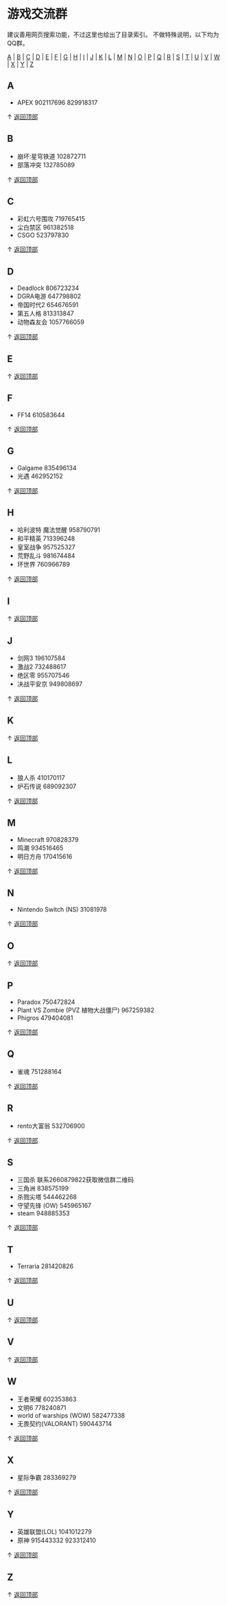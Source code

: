 # 游戏交流群

建议善用网页搜索功能，不过这里也给出了目录索引。
不做特殊说明，以下均为QQ群。
<div class="alpha-index">
  <a href="#A">A</a> | <a href="#B">B</a> | <a href="#C">C</a> | <a href="#D">D</a> | 
  <a href="#E">E</a> | <a href="#F">F</a> | <a href="#G">G</a> | <a href="#H">H</a> | 
  <a href="#I">I</a> | <a href="#J">J</a> | <a href="#K">K</a> | <a href="#L">L</a> | 
  <a href="#M">M</a> | <a href="#N">N</a> | <a href="#O">O</a> | <a href="#P">P</a> | 
  <a href="#Q">Q</a> | <a href="#R">R</a> | <a href="#S">S</a> | <a href="#T">T</a> | 
  <a href="#U">U</a> | <a href="#V">V</a> | <a href="#W">W</a> | <a href="#X">X</a> | 
  <a href="#Y">Y</a> | <a href="#Z">Z</a>
</div>

## <span id="A">A</span>
- APEX 902117696 829918317
<div class="top-link">↑ <a href="#">返回顶部</a></div>


## <span id="B">B</span>
- 崩坏:星穹铁道 102872711
- 部落冲突 132785089
<div class="top-link">↑ <a href="#">返回顶部</a></div>

## <span id="C">C</span>
- 彩虹六号围攻 719765415
- 尘白禁区 961382518
- CSGO 523797830
<div class="top-link">↑ <a href="#">返回顶部</a></div>

## <span id="D">D</span>
- Deadlock 806723234
- DGRA电游 647798802
- 帝国时代2 654676591
- 第五人格 813313847
- 动物森友会 1057766059
<div class="top-link">↑ <a href="#">返回顶部</a></div>

## <span id="E">E</span>
<div class="top-link">↑ <a href="#">返回顶部</a></div>

## <span id="F">F</span>
- FF14 610583644
<div class="top-link">↑ <a href="#">返回顶部</a></div>

## <span id="G">G</span>
- Galgame 835496134
- 光遇 462952152
<div class="top-link">↑ <a href="#">返回顶部</a></div>

## <span id="H">H</span>
- 哈利波特 魔法觉醒 958790791
- 和平精英 713396248
- 皇室战争 957525327
- 荒野乱斗 981674484
- 环世界 760966789
<div class="top-link">↑ <a href="#">返回顶部</a></div>

## <span id="I">I</span>
<div class="top-link">↑ <a href="#">返回顶部</a></div>

## <span id="J">J</span>
- 剑网3 196107584
- 激战2 732488617
- 绝区零 955707546
- 决战平安京 949808697
<div class="top-link">↑ <a href="#">返回顶部</a></div>

## <span id="K">K</span>
<div class="top-link">↑ <a href="#">返回顶部</a></div>

## <span id="L">L</span>
- 狼人杀 410170117
- 炉石传说 689092307
<div class="top-link">↑ <a href="#">返回顶部</a></div>

## <span id="M">M</span>
- Minecraft 970828379
- 鸣潮 934516465
- 明日方舟 170415616
<div class="top-link">↑ <a href="#">返回顶部</a></div>

## <span id="N">N</span>
- Nintendo Switch (NS) 31081978
<div class="top-link">↑ <a href="#">返回顶部</a></div>

## <span id="O">O</span>
<div class="top-link">↑ <a href="#">返回顶部</a></div>

## <span id="P">P</span>
- Paradox 750472824
- Plant VS Zombie (PVZ 植物大战僵尸) 967259382
- Phigros 479404081
<div class="top-link">↑ <a href="#">返回顶部</a></div>

## <span id="Q">Q</span>
- 雀魂 751288164
<div class="top-link">↑ <a href="#">返回顶部</a></div>

## <span id="R">R</span>
- rento大富翁 532706900
<div class="top-link">↑ <a href="#">返回顶部</a></div>

## <span id="S">S</span>
- 三国杀 联系2660879822获取微信群二维码
- 三角洲 838575199
- 杀戮尖塔 544462268
- 守望先锋 (OW) 545965167
- steam 948885353
<div class="top-link">↑ <a href="#">返回顶部</a></div>

## <span id="T">T</span>
- Terraria 281420826
<div class="top-link">↑ <a href="#">返回顶部</a></div>

## <span id="U">U</span>
<div class="top-link">↑ <a href="#">返回顶部</a></div>

## <span id="V">V</span>
<div class="top-link">↑ <a href="#">返回顶部</a></div>

## <span id="W">W</span>
- 王者荣耀 602353863
- 文明6 778240871
- world of warships (WOW) 582477338
- 无畏契约(VALORANT) 590443714
<div class="top-link">↑ <a href="#">返回顶部</a></div>

## <span id="X">X</span>
- 星际争霸 283369279
<div class="top-link">↑ <a href="#">返回顶部</a></div>

## <span id="Y">Y</span>
- 英雄联盟(LOL) 1041012279
- 原神 915443332 923312410
<div class="top-link">↑ <a href="#">返回顶部</a></div>

## <span id="Z">Z</span>
<div class="top-link">↑ <a href="#">返回顶部</a></div>
